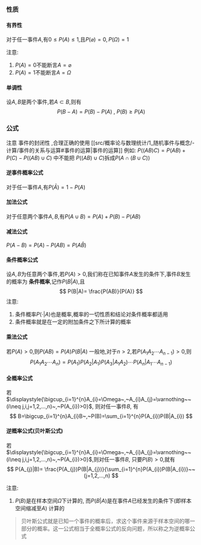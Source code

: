 


### 性质
#### 有界性
对于任一事件$A$,有$0\leq P(A)\leq 1$,且$P(\varnothing)=0,P(\Omega)=1$

注意:
1. $P(A)=0$不能断言$A=\varnothing$
2. $P(A)=1$不能断言$A=\Omega$
#### 单调性
设$A,B$是两个事件,若$A\subset B$,则有
$$
P(B-A)=P(B)-P(A)~,~P(B)\geq  P(A)
$$

### 公式
注意 事件的封闭性 ,合理正确的使用 [[src/概率论与数理统计/1_随机事件与概念/-计算/事件的关系与运算#事件的运算|事件的运算]] 
例如: $P((AB)C)=P(AB)+P(C)-P((AB)\cup  C)$
	中不能把 $P((AB)\cup  C)$拆成$P(A\cap (B\cup  C))$


#### 逆事件概率公式
对于任一事件$A$,有$P(\bar{A})=1-P(A)$
#### 加法公式
对于任意两个事件$A,B$,有$P(A\cup B)=P(A)+P(B)-P(AB)$
#### 减法公式
$P(A-B)=P(A)-P(AB)=P(A\bar{B})$
#### 条件概率公式
设$A,B$为任意两个事件,若$P(A)>0$,我们称在已知事件$A$发生的条件下,事件$B$发生的概率为 **条件概率**,记作$P(B|A)$,且
$$
P(B|A)= \frac{P(AB)}{P(A)}
$$
注意: 
1. 条件概率$P(\cdot|A)$也是概率,概率的一切性质和结论对条件概率都适用
2. 条件概率就是在一定的附加条件之下所计算的概率 
#### 乘法公式
若$P(A)>0$,则$P(AB)=P(A)P(B|A)$
一般地,对于$n>2$,若$P(A_{1}A_{2}\cdots A_{n-1})>0$,则
$$
P(A_{1}A_{2}\cdots A_{n})=P(A_{1})P(A_{2}|A_{1})P(A_{3}|A_{1}A_{2})\cdots P(A_{n}|A_{1}\cdots A_{n-1})
$$
#### 全概率公式
若$\displaystyle{\bigcup_{i=1}^{n}A_{i}=\Omega~,~A_{i}A_{j}=\varnothing~~(i\neq j,i,j=1,2,...,n)~,~P(A_{i})>0}$, 则对任一事件$B$, 有
$$
B=\bigcup_{i=1}^{n}A_{i}B~,~P(B)=\sum_{i=1}^{n}P(A_{i})P(B|A_{i})
$$

#### 逆概率公式(贝叶斯公式)
若$\displaystyle{\bigcup_{i=1}^{n}A_{i}=\Omega~,~A_{i}A_{j}=\varnothing~~(i\neq j,i,j=1,2,...,n)~,~P(A_{i})>0}$,则对任一事件$B$, 只要$P(B)>0$,就有
$$
P(A_{j}|B)= \frac{P(A_{j})P(B|A_{j})}{\sum_{i=1}^{n}P(A_{i})P(B|A_{i})}~~(j=1,2,...,n)
$$

注意:
1. $P(B)$是在样本空间$\Omega$下计算的, 而$P(B|A)$是在事件$A$已经发生的条件下(即样本空间缩减至$A$) 计算的
> 贝叶斯公式就是已知一个事件的概率后，求这个事件来源于样本空间的哪一部分的概率。这一公式相当于全概率公式的反向问题，所以称之为逆概率公式
